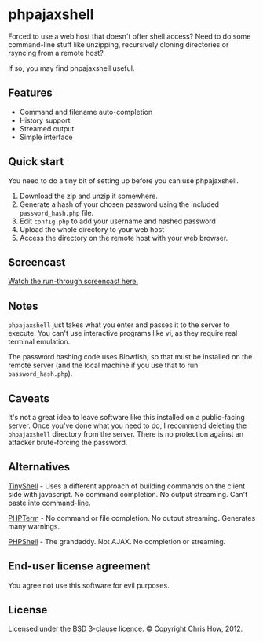 phpajaxshell
============

Forced to use a web host that doesn't offer shell access? Need to do some command-line stuff like unzipping, recursively cloning directories or rsyncing from a remote host?

If so, you may find phpajaxshell useful. 


Features
----------------

* Command and filename auto-completion
* History support
* Streamed output
* Simple interface


Quick start
----------------

You need to do a tiny bit of setting up before you can use phpajaxshell.

1. Download the zip and unzip it somewhere. 
2. Generate a hash of your chosen password using the included `password_hash.php` file.
3. Edit `config.php` to add your username and hashed password
4. Upload the whole directory to your web host
5. Access the directory on the remote host with your web browser.

Screencast
---------------

[Watch the run-through screencast here.](http://www.primesolid.com/blog/archives/Introducing-phpajaxshell/)

Notes
---------------
`phpajaxshell` just takes what you enter and passes it to the server to execute. You can't use interactive programs like vi, as they require real terminal emulation.

The password hashing code uses Blowfish, so that must be installed on the remote server (and the local machine if you use that to run `password_hash.php`).

Caveats
---------------
It's not a great idea to leave software like this installed on a public-facing server. Once you've done what you need to do, I recommend deleting the `phpajaxshell` directory from the server. There is no protection against an attacker brute-forcing the password. 

Alternatives
---------------
[TinyShell](http://www.5p.dk/tinyshell/) - Uses a different approach of building commands on the client side with javascript. No command completion. No output streaming. Can't paste into command-line.

[PHPTerm](http://sourceforge.net/projects/phpterm/) - No command or file completion. No output streaming. Generates many warnings.

[PHPShell](http://phpshell.sourceforge.net/) - The grandaddy. Not AJAX. No completion or streaming.

End-user license agreement
------------------------
You agree not use this software for evil purposes.

License
--------------
Licensed under the [BSD 3-clause licence](http://opensource.org/licenses/BSD-3-Clause).
© Copyright Chris How, 2012. 

